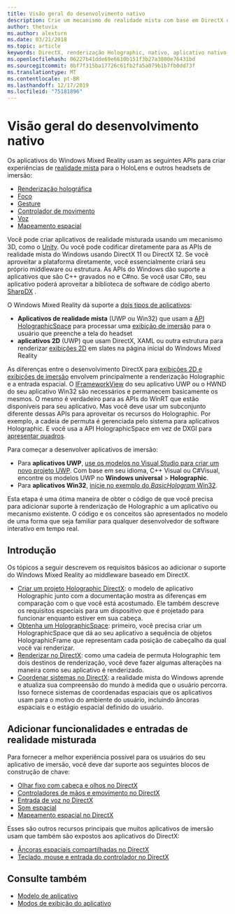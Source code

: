 ```yaml
---
title: Visão geral do desenvolvimento nativo
description: Crie um mecanismo de realidade mista com base em DirectX usando as APIs de realidade mista do Windows diretamente.
author: thetuvix
ms.author: alexturn
ms.date: 03/21/2018
ms.topic: article
keywords: DirectX, renderização Holographic, nativo, aplicativo nativo, WinRT, aplicativo WinRT, APIs de plataforma, mecanismo personalizado, middleware
ms.openlocfilehash: 06227b41dde69e6610b151f3b27a3800e76431bd
ms.sourcegitcommit: 8bf7f315ba17726c61fb2fa5a079b1b7fb0dd73f
ms.translationtype: MT
ms.contentlocale: pt-BR
ms.lasthandoff: 12/17/2019
ms.locfileid: "75181896"
---
```

# <a name="native-development-overview"></a>Visão geral do desenvolvimento nativo

Os aplicativos do Windows Mixed Reality usam as seguintes APIs para criar experiências de [realidade mista](mixed-reality.md) para o HoloLens e outros headsets de imersão:

 - [Renderização holográfica](rendering.md)
 - [Foco](gaze-and-commit.md)
 - [Gesture](gaze-and-commit.md#composite-gestures)
 - [Controlador de movimento](motion-controllers.md)
 - [Voz](voice-input.md)
 - [Mapeamento espacial](spatial-mapping.md)

Você pode criar aplicativos de realidade misturada usando um mecanismo 3D, como o [Unity](unity-development-overview.md). Ou você pode codificar diretamente para as APIs de realidade mista do Windows usando DirectX 11 ou DirectX 12. Se você aproveitar a plataforma diretamente, você essencialmente criará seu próprio middleware ou estrutura. As APIs do Windows dão suporte a aplicativos que são C++ gravados no e C#no. Se você usar C#o, seu aplicativo poderá aproveitar a biblioteca de software de código aberto [SharpDX](https://sharpdx.org/) .

O Windows Mixed Reality dá suporte a [dois tipos de aplicativos](app-views.md):
* **Aplicativos de realidade mista** (UWP ou Win32) que usam a [API HolographicSpace](getting-a-holographicspace.md) para processar uma [exibição de imersão](app-views.md) para o usuário que preenche a tela do headset
* **aplicativos 2D** (UWP) que usam DirectX, XAML ou outra estrutura para renderizar [exibições 2D](app-views.md#2d-views) em slates na página inicial do Windows Mixed Reality

As diferenças entre o desenvolvimento DirectX para [exibições 2D e exibições de imersão](app-views.md) envolvem principalmente a renderização Holographic e a entrada espacial. O [IFrameworkView](https://msdn.microsoft.com/library/windows/apps/windows.applicationmodel.core.iframeworkview.aspx) do seu aplicativo UWP ou o HWND do seu aplicativo Win32 são necessários e permanecem basicamente os mesmos. O mesmo é verdadeiro para as APIs do WinRT que estão disponíveis para seu aplicativo. Mas você deve usar um subconjunto diferente dessas APIs para aproveitar os recursos do Holographic. Por exemplo, a cadeia de permuta é gerenciada pelo sistema para aplicativos Holographic. E você usa a API HolographicSpace em vez de DXGI para [apresentar quadros](rendering-in-directx.md).

Para começar a desenvolver aplicativos de imersão:
* Para **aplicativos UWP**, [use os modelos no Visual Studio para criar um novo projeto UWP](creating-a-holographic-directx-project.md). Com base em seu idioma, C++ Visual ou C#Visual, encontre os modelos UWP no **Windows universal** > **Holographic**.
* Para **aplicativos Win32**, [inicie no exemplo do *BasicHologram* Win32](creating-a-holographic-directx-project.md#creating-a-win32-project).

Esta etapa é uma ótima maneira de obter o código de que você precisa para adicionar suporte à renderização de Holographic a um aplicativo ou mecanismo existente. O código e os conceitos são apresentados no modelo de uma forma que seja familiar para qualquer desenvolvedor de software interativo em tempo real.

## <a name="get-started"></a>Introdução

Os tópicos a seguir descrevem os requisitos básicos ao adicionar o suporte do Windows Mixed Reality ao middleware baseado em DirectX.

* [Criar um projeto Holographic DirectX](creating-a-holographic-directx-project.md): o modelo de aplicativo Holographic junto com a documentação mostra as diferenças em comparação com o que você está acostumado. Ele também descreve os requisitos especiais para um dispositivo que é projetado para funcionar enquanto estiver em sua cabeça.
* [Obtenha um HolographicSpace](getting-a-holographicspace.md): primeiro, você precisa criar um HolographicSpace que dá ao seu aplicativo a sequência de objetos HolographicFrame que representam cada posição de cabeçalho da qual você vai renderizar.
* [Renderizar no DirectX](rendering-in-directx.md): como uma cadeia de permuta Holographic tem dois destinos de renderização, você deve fazer algumas alterações na maneira como seu aplicativo é renderizado.
* [Coordenar sistemas no DirectX](coordinate-systems-in-directx.md): a realidade mista do Windows aprende e atualiza sua compreensão do mundo à medida que o usuário percorra. Isso fornece sistemas de coordenadas espaciais que os aplicativos usam para o motivo do ambiente do usuário, incluindo âncoras espaciais e o estágio espacial definido do usuário.

## <a name="add-mixed-reality-capabilities-and-inputs"></a>Adicionar funcionalidades e entradas de realidade misturada

Para fornecer a melhor experiência possível para os usuários do seu aplicativo de imersão, você deve dar suporte aos seguintes blocos de construção de chave:

* [Olhar fixo com cabeça e olhos no DirectX](gaze-in-directx.md)
* [Controladores de mãos e emovimento no DirectX](hands-and-motion-controllers-in-directx.md)
* [Entrada de voz no DirectX](voice-input-in-directx.md)
* [Som espacial](https://docs.microsoft.com/windows/win32/coreaudio/spatial-sound)
* [Mapeamento espacial no DirectX](spatial-mapping-in-directx.md)

Esses são outros recursos principais que muitos aplicativos de imersão usam que também são expostos aos aplicativos do DirectX:

* [Âncoras espaciais compartilhadas no DirectX](shared-spatial-anchors-in-directx.md)
* [Teclado, mouse e entrada do controlador no DirectX](keyboard-mouse-and-controller-input-in-directx.md)

## <a name="see-also"></a>Consulte também
* [Modelo de aplicativo](app-model.md)
* [Modos de exibição do aplicativo](app-views.md)
